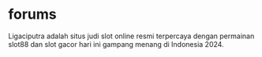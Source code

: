 # forums
Ligaciputra adalah situs judi slot online resmi terpercaya dengan permainan slot88 dan slot gacor hari ini gampang menang di Indonesia 2024.

